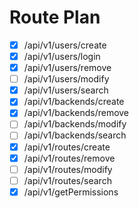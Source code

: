 # Route Plan
- [x] /api/v1/users/create
- [x] /api/v1/users/login
- [x] /api/v1/users/remove
- [ ] /api/v1/users/modify 
- [x] /api/v1/users/search
- [x] /api/v1/backends/create
- [x] /api/v1/backends/remove
- [ ] /api/v1/backends/modify
- [ ] /api/v1/backends/search
- [x] /api/v1/routes/create
- [x] /api/v1/routes/remove
- [ ] /api/v1/routes/modify
- [ ] /api/v1/routes/search
- [x] /api/v1/getPermissions
